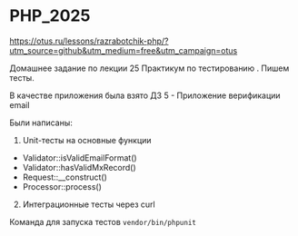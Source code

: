 # PHP_2025

https://otus.ru/lessons/razrabotchik-php/?utm_source=github&utm_medium=free&utm_campaign=otus

Домашнее задание по лекции 25 Практикум по тестированию . Пишем тесты.

В качестве приложения была взято ДЗ 5 - Приложение верификации email

Были написаны: 
1. Unit-тесты на основные функции
- Validator::isValidEmailFormat()
- Validator::hasValidMxRecord()
- Request::__construct()
- Processor::process()

2. Интеграционные тесты через curl

Команда для запуска тестов `vendor/bin/phpunit`


